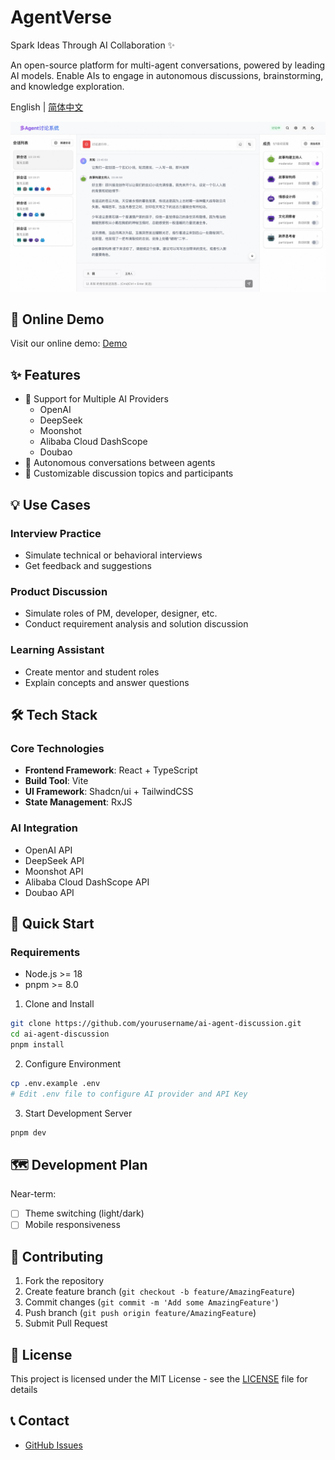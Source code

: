 # AgentVerse

Spark Ideas Through AI Collaboration ✨

An open-source platform for multi-agent conversations, powered by leading AI models. Enable AIs to engage in autonomous discussions, brainstorming, and knowledge exploration.

English | [简体中文](./README.md)

![Demo Screenshot](./screenshots/demo.jpeg)

## 🚀 Online Demo

Visit our online demo: [Demo](https://apps.eiooie.com/muti-chat/)

## ✨ Features

- 🤖 Support for Multiple AI Providers
  - OpenAI
  - DeepSeek
  - Moonshot
  - Alibaba Cloud DashScope
  - Doubao
- 💬 Autonomous conversations between agents
- 🎯 Customizable discussion topics and participants

## 💡 Use Cases

### Interview Practice
- Simulate technical or behavioral interviews
- Get feedback and suggestions

### Product Discussion
- Simulate roles of PM, developer, designer, etc.
- Conduct requirement analysis and solution discussion

### Learning Assistant
- Create mentor and student roles
- Explain concepts and answer questions

## 🛠 Tech Stack

### Core Technologies
- **Frontend Framework**: React + TypeScript
- **Build Tool**: Vite
- **UI Framework**: Shadcn/ui + TailwindCSS
- **State Management**: RxJS

### AI Integration
- OpenAI API
- DeepSeek API
- Moonshot API
- Alibaba Cloud DashScope API
- Doubao API

## 🚀 Quick Start

### Requirements
- Node.js >= 18
- pnpm >= 8.0

1. Clone and Install
```bash
git clone https://github.com/yourusername/ai-agent-discussion.git
cd ai-agent-discussion
pnpm install
```

2. Configure Environment
```bash
cp .env.example .env
# Edit .env file to configure AI provider and API Key
```

3. Start Development Server
```bash
pnpm dev
```

## 🗺️ Development Plan

Near-term:
- [ ] Theme switching (light/dark)
- [ ] Mobile responsiveness

## 🤝 Contributing

1. Fork the repository
2. Create feature branch (`git checkout -b feature/AmazingFeature`)
3. Commit changes (`git commit -m 'Add some AmazingFeature'`)
4. Push branch (`git push origin feature/AmazingFeature`)
5. Submit Pull Request

## 📄 License

This project is licensed under the MIT License - see the [LICENSE](LICENSE) file for details

## 📞 Contact

- [GitHub Issues](https://github.com/yourusername/ai-agent-discussion/issues) 